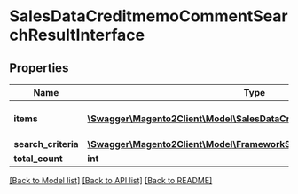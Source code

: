 # SalesDataCreditmemoCommentSearchResultInterface

## Properties
Name | Type | Description | Notes
------------ | ------------- | ------------- | -------------
**items** | [**\Swagger\Magento2Client\Model\SalesDataCreditmemoCommentInterface[]**](SalesDataCreditmemoCommentInterface.md) | Array of collection items. | 
**search_criteria** | [**\Swagger\Magento2Client\Model\FrameworkSearchCriteriaInterface**](FrameworkSearchCriteriaInterface.md) |  | 
**total_count** | **int** | Total count. | 

[[Back to Model list]](../README.md#documentation-for-models) [[Back to API list]](../README.md#documentation-for-api-endpoints) [[Back to README]](../README.md)


